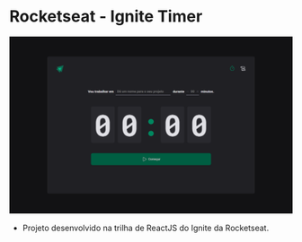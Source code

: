 # Rocketseat - Ignite Timer

<img src="./public/readme-images/home.png" />

- Projeto desenvolvido na trilha de ReactJS do Ignite da Rocketseat.
